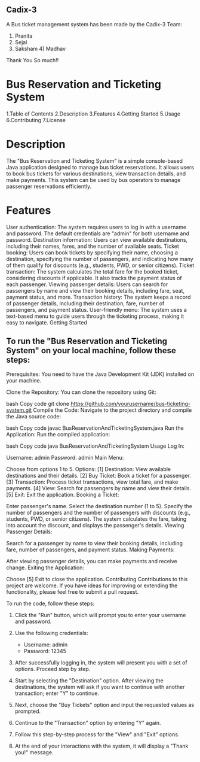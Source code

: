 ## Cadix-3

A Bus ticket management system has been made by the Cadix-3 Team:  

1) Pranita
2) Sejal
3) Saksham
4) Madhav
   
 Thank You So much!!
 
# Bus Reservation and Ticketing System
1.Table of Contents
2.Description
3.Features
4.Getting Started
5.Usage
6.Contributing
7.License

# Description

The "Bus Reservation and Ticketing System" is a simple console-based Java application designed to manage bus ticket reservations. It allows users to book bus tickets for various destinations, view transaction details, and make payments. This system can be used by bus operators to manage passenger reservations efficiently.

# Features
User authentication: The system requires users to log in with a username and password. The default credentials are "admin" for both username and password.
Destination information: Users can view available destinations, including their names, fares, and the number of available seats.
Ticket booking: Users can book tickets by specifying their name, choosing a destination, specifying the number of passengers, and indicating how many of them qualify for discounts (e.g., students, PWD, or senior citizens).
Ticket transaction: The system calculates the total fare for the booked ticket, considering discounts if applicable. It also tracks the payment status of each passenger.
Viewing passenger details: Users can search for passengers by name and view their booking details, including fare, seat, payment status, and more.
Transaction history: The system keeps a record of passenger details, including their destination, fare, number of passengers, and payment status.
User-friendly menu: The system uses a text-based menu to guide users through the ticketing process, making it easy to navigate.
Getting Started

## To run the "Bus Reservation and Ticketing System" on your local machine, follow these steps:

Prerequisites: You need to have the Java Development Kit (JDK) installed on your machine.

Clone the Repository: You can clone the repository using Git:

bash
Copy code
git clone https://github.com/yourusername/bus-ticketing-system.git
Compile the Code: Navigate to the project directory and compile the Java source code:

bash
Copy code
javac BusReservationAndTicketingSystem.java
Run the Application: Run the compiled application:

bash
Copy code
java BusReservationAndTicketingSystem
Usage
Log In:

Username: admin
Password: admin
Main Menu:

Choose from options 1 to 5.
Options:
[1] Destination: View available destinations and their details.
[2] Buy Ticket: Book a ticket for a passenger.
[3] Transaction: Process ticket transactions, view total fare, and make payments.
[4] View: Search for passengers by name and view their details.
[5] Exit: Exit the application.
Booking a Ticket:

Enter passenger's name.
Select the destination number (1 to 5).
Specify the number of passengers and the number of passengers with discounts (e.g., students, PWD, or senior citizens).
The system calculates the fare, taking into account the discount, and displays the passenger's details.
Viewing Passenger Details:

Search for a passenger by name to view their booking details, including fare, number of passengers, and payment status.
Making Payments:

After viewing passenger details, you can make payments and receive change.
Exiting the Application:

Choose [5] Exit to close the application.
Contributing
Contributions to this project are welcome. If you have ideas for improving or extending the functionality, please feel free to submit a pull request.

To run the code, follow these steps:

1. Click the "Run" button, which will prompt you to enter your username and password.

2. Use the following credentials:
   - Username: admin
   - Password: 12345

3. After successfully logging in, the system will present you with a set of options. Proceed step by step.

4. Start by selecting the "Destination" option. After viewing the destinations, the system will ask if you want to continue with another transaction; enter "Y" to continue.

5. Next, choose the "Buy Tickets" option and input the requested values as prompted.

6. Continue to the "Transaction" option by entering "Y" again. 

7. Follow this step-by-step process for the "View" and "Exit" options.

8. At the end of your interactions with the system, it will display a "Thank you!" message.






